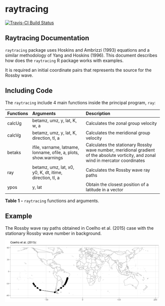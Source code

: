 raytracing
================

[![Travis-CI Build
Status](https://travis-ci.org/salvatirehbein/raytracing.svg?branch=master)](https://travis-ci.org/salvatirehbein/raytracing)

## Raytracing Documentation

`raytracing` package uses Hoskins and Ambrizzi (1993) equations and a
similar methodology of Yang and Hoskins (1996). This document describes
how does the `raytracing` R package works with examples.

It is required an initial coordinate pairs that represents the source
for the Rossby wave.

## Including Code

The `raytracing` include 4 main functions inside the principal program,
`ray`:

| Functions | Arguments                                                        | Description                                                                                                                         |
| :-------- | :--------------------------------------------------------------- | :---------------------------------------------------------------------------------------------------------------------------------- |
| calcUg    | betamz, umz, y, lat, K, w, a                                     | Calculates the zonal group velocity                                                                                                 |
| calcVg    | betamz, umz, y, lat, K, direction, tl, a                         | Calculates the meridional group velocity                                                                                            |
| betaks    | ifile, varname, latname, lonname, ofile, a, plots, show.warnings | Calculates the stationary Rossby wave number, meridional gradient of the absolute vorticity, and zonal wind in mercator coordinates |
| ray       | betamz, umz, lat, x0, y0, K, dt, itime, direction, tl, a         | Calculates the Rossby wave ray paths                                                                                                |
| ypos      | y, lat                                                           | Obtain the closest position of a latitude in a vector                                                                               |

**Table** **1** **-** `raytracing` functions and arguments.

## Example

The Rossby wave ray paths obtained in Coelho et al. (2015) case with the
stationary Rossby wave number in background.

![](README_files/figure-gfm/onda-1.png)<!-- -->
